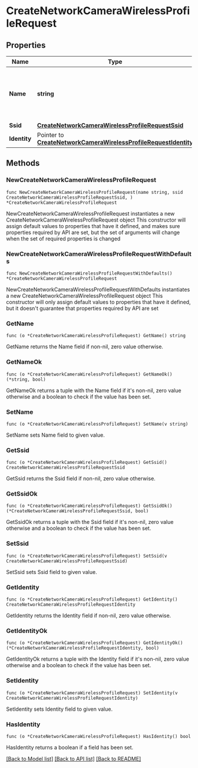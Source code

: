 # CreateNetworkCameraWirelessProfileRequest

## Properties

Name | Type | Description | Notes
------------ | ------------- | ------------- | -------------
**Name** | **string** | The name of the camera wireless profile. This parameter is required. | 
**Ssid** | [**CreateNetworkCameraWirelessProfileRequestSsid**](CreateNetworkCameraWirelessProfileRequestSsid.md) |  | 
**Identity** | Pointer to [**CreateNetworkCameraWirelessProfileRequestIdentity**](CreateNetworkCameraWirelessProfileRequestIdentity.md) |  | [optional] 

## Methods

### NewCreateNetworkCameraWirelessProfileRequest

`func NewCreateNetworkCameraWirelessProfileRequest(name string, ssid CreateNetworkCameraWirelessProfileRequestSsid, ) *CreateNetworkCameraWirelessProfileRequest`

NewCreateNetworkCameraWirelessProfileRequest instantiates a new CreateNetworkCameraWirelessProfileRequest object
This constructor will assign default values to properties that have it defined,
and makes sure properties required by API are set, but the set of arguments
will change when the set of required properties is changed

### NewCreateNetworkCameraWirelessProfileRequestWithDefaults

`func NewCreateNetworkCameraWirelessProfileRequestWithDefaults() *CreateNetworkCameraWirelessProfileRequest`

NewCreateNetworkCameraWirelessProfileRequestWithDefaults instantiates a new CreateNetworkCameraWirelessProfileRequest object
This constructor will only assign default values to properties that have it defined,
but it doesn't guarantee that properties required by API are set

### GetName

`func (o *CreateNetworkCameraWirelessProfileRequest) GetName() string`

GetName returns the Name field if non-nil, zero value otherwise.

### GetNameOk

`func (o *CreateNetworkCameraWirelessProfileRequest) GetNameOk() (*string, bool)`

GetNameOk returns a tuple with the Name field if it's non-nil, zero value otherwise
and a boolean to check if the value has been set.

### SetName

`func (o *CreateNetworkCameraWirelessProfileRequest) SetName(v string)`

SetName sets Name field to given value.


### GetSsid

`func (o *CreateNetworkCameraWirelessProfileRequest) GetSsid() CreateNetworkCameraWirelessProfileRequestSsid`

GetSsid returns the Ssid field if non-nil, zero value otherwise.

### GetSsidOk

`func (o *CreateNetworkCameraWirelessProfileRequest) GetSsidOk() (*CreateNetworkCameraWirelessProfileRequestSsid, bool)`

GetSsidOk returns a tuple with the Ssid field if it's non-nil, zero value otherwise
and a boolean to check if the value has been set.

### SetSsid

`func (o *CreateNetworkCameraWirelessProfileRequest) SetSsid(v CreateNetworkCameraWirelessProfileRequestSsid)`

SetSsid sets Ssid field to given value.


### GetIdentity

`func (o *CreateNetworkCameraWirelessProfileRequest) GetIdentity() CreateNetworkCameraWirelessProfileRequestIdentity`

GetIdentity returns the Identity field if non-nil, zero value otherwise.

### GetIdentityOk

`func (o *CreateNetworkCameraWirelessProfileRequest) GetIdentityOk() (*CreateNetworkCameraWirelessProfileRequestIdentity, bool)`

GetIdentityOk returns a tuple with the Identity field if it's non-nil, zero value otherwise
and a boolean to check if the value has been set.

### SetIdentity

`func (o *CreateNetworkCameraWirelessProfileRequest) SetIdentity(v CreateNetworkCameraWirelessProfileRequestIdentity)`

SetIdentity sets Identity field to given value.

### HasIdentity

`func (o *CreateNetworkCameraWirelessProfileRequest) HasIdentity() bool`

HasIdentity returns a boolean if a field has been set.


[[Back to Model list]](../README.md#documentation-for-models) [[Back to API list]](../README.md#documentation-for-api-endpoints) [[Back to README]](../README.md)


